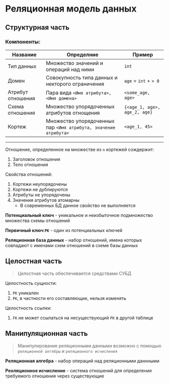 # Реляционная модель данных

## Структурная часть

### Компоненты:

| Название | Определние | Пример |
| --- | --- | --- |
| Тип данных | Множество значений и операций над ними | `int` |
| Домен | Совокупность типа данных и некторого ограничения | `age` = `int` + `> 0` |
| Атрибут отношения | Пара вида `<Имя атрибута>, <Имя домена>` | `<some_age, age>` |
| Cхема отношения | Множество упорядоченных атрибутов отнощения | `{<age_1, age>, age_2, age}` |
| Кортеж | Множество упорядоченных пар `<Имя атрибута, значение атрибута>` | `<age_1, 45>` |

---

Отношение, определенное на множестве из `n` кортежей сождержит:

1. Заголовок отношения
2. Тело отношения

Свойства отношений:

1. Кортежи неупорядочены
2. Кортежи не дублируются
3. Атрибуты не упорядочены
4. Значения атрибутов атомарны
    * В современных БД данное свойство не выполняется

**Потенциальный ключ** - уникальное и неизбыточное подмножество множества схемы отношений

**Первичный ключ `PK`** - один из потенциальных ключей

**Реляционная база данных** - набор отношений, имена которых совпадают с именами схем отношений в схеме базы данных


## Целостная часть

> Целостная часть обеспечивается средствами СУБД

Целостность сущности:

1. `PK` уникален
2. `PK`, в частности его составляющие, нельзя изменять

Целостность ссылки:

1. `FK` не может ссылаться на несуществующий `PK` в другой таблице


## Манипуляционная часть

> Манипулирование реляционными данными возможно с помощью `реляционной алгебры` и `реляционного исчисления`

**Реляционная алгебра** - набор операций над реляционными даннными

**Реоляционное исчисление** - система отношений для определения требуемого отношения через существующие

